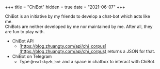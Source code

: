 +++
title = "ChiBot"
hidden = true
date = "2021-06-07"
+++

ChiBot is an initiative by my friends to develop a chat-bot which acts like me. \
ChiBots are neither developed by me nor maintained by me. After all, they
are fun to play with.

* ChiBot API
    * [https://blog.zhuangty.com/api/chi_corpus](https://blog.zhuangty.com/api/chi_corpus) returns a JSON for that.
* ChiBot on Telegram
    * Type `@realskyzh_bot` and a space in chatbox to interact with ChiBot.
